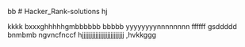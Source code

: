 bb # Hacker_Rank-solutions
hj

kkkk
bxxxghhhhhgmbbbbbb
bbbbb
yyyyyyyynnnnnnnn
ffffff
gsddddd bnmbmb
ngvncfnccf hjjjjjjjjjjjjjjjjjjjjjjjjj
,hvkkggg
